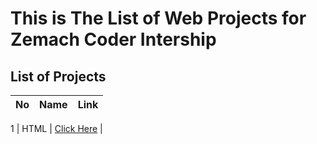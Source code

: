 # This is The List of Web Projects for Zemach Coder Intership

## List of Projects

| No  | Name | Link |
| --- | ---- | ---- |

1 | HTML | [Click Here](https://www.w3schools.com/html/) |
